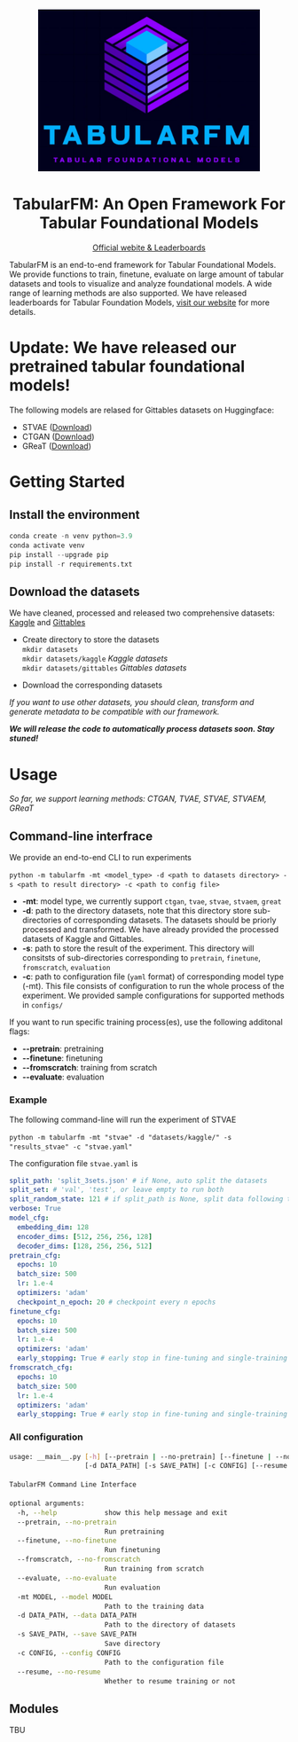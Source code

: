 

<div align="center">
<br/>
<p align="center">
    <img src="logo.jpeg" width=400>
</p>

<h1> TabularFM: An Open Framework For Tabular Foundational Models </h1>

<span><a href="https://tabularfm.github.io" target="_blank">Official webite & Leaderboards</a></span>
</div>

TabularFM is an end-to-end framework for Tabular Foundational Models. We provide functions to train, finetune, evaluate on large amount of tabular datasets and tools to visualize and analyze foundational models. A wide range of learning methods are also supported. We have released leaderboards for Tabular Foundation Models, [visit our website](https://tabularfm.github.io) for more details. 

# Update: We have released our pretrained tabular foundational models!
The following models are relased for Gittables datasets on Huggingface:
* STVAE ([Download](https://huggingface.co/lamthuy/stvae_gittables))
* CTGAN ([Download](https://huggingface.co/lamthuy/ctgan_gittables))
* GReaT ([Download](https://huggingface.co/lamthuy/great_gittables))


# Getting Started

## Install the environment

```python
conda create -n venv python=3.9
conda activate venv
pip install --upgrade pip
pip install -r requirements.txt
```

## Download the datasets
We have cleaned, processed and released two comprehensive datasets: [Kaggle](https://drive.google.com/drive/folders/1HnRTMBbX9kTUiDZ4pjNSWaM5SJLUSULx?usp=drive_link) and [Gittables](https://drive.google.com/file/d/10jBLjilKI5MJ_qXyDKxJFfN9ez9y9ydv/view?usp=drive_link)

* Create directory to store the datasets  
`mkdir datasets`  
`mkdir datasets/kaggle`  *Kaggle datasets*  
`mkdir datasets/gittables` *Gittables datasets*

* Download the corresponding datasets  

*If you want to use other datasets, you should clean, transform and generate metadata to be compatible with our framework.*

***We will release the code to automatically process datasets soon. Stay stuned!***

# Usage

*So far, we support learning methods: CTGAN, TVAE, STVAE, STVAEM, GReaT*

## Command-line interfrace
We provide an end-to-end CLI to run experiments  

`python -m tabularfm -mt <model_type> -d <path to datasets directory> -s <path to result directory> -c <path to config file>`  

* **-mt**: model type, we currently support `ctgan`, `tvae`, `stvae`, `stvaem`, `great`
* **-d**: path to the directory datasets, note that this directory store sub-directories of corresponding datasets. The datasets should be priorly processed and transformed. We have already provided the processed datasets of Kaggle and Gittables.
* **-s**: path to store the result of the experiment. This directory will consitsts of sub-directories corresponding to `pretrain`, `finetune`, `fromscratch`, `evaluation`
* **-c**: path to configuration file (`yaml` format) of corresponding model type (-mt). This file consists of configuration to run the whole process of the experiment. We provided sample configurations for supported methods in `configs/`

If you want to run specific training process(es), use the following additonal flags:
* **--pretrain**: pretraining
* **--finetune**: finetuning
* **--fromscratch**: training from scratch
* **--evaluate**: evaluation

### Example

The following command-line will run the experiment of STVAE  

`python -m tabularfm -mt "stvae" -d "datasets/kaggle/" -s "results_stvae" -c "stvae.yaml"`

The configuration file `stvae.yaml` is

```yaml
split_path: 'split_3sets.json' # if None, auto split the datasets
split_set: # 'val', 'test', or leave empty to run both
split_random_state: 121 # if split_path is None, split data following this random state
verbose: True
model_cfg:
  embedding_dim: 128
  encoder_dims: [512, 256, 256, 128]
  decoder_dims: [128, 256, 256, 512]
pretrain_cfg:
  epochs: 10
  batch_size: 500
  lr: 1.e-4
  optimizers: 'adam'
  checkpoint_n_epoch: 20 # checkpoint every n epochs
finetune_cfg:
  epochs: 10
  batch_size: 500
  lr: 1.e-4
  optimizers: 'adam'
  early_stopping: True # early stop in fine-tuning and single-training
fromscratch_cfg:
  epochs: 10
  batch_size: 500
  lr: 1.e-4
  optimizers: 'adam'
  early_stopping: True # early stop in fine-tuning and single-training
```

### All configuration

```bash
usage: __main__.py [-h] [--pretrain | --no-pretrain] [--finetune | --no-finetune] [--fromscratch | --no-fromscratch] [--evaluate | --no-evaluate] [-mt MODEL]
                   [-d DATA_PATH] [-s SAVE_PATH] [-c CONFIG] [--resume | --no-resume]

TabularFM Command Line Interface

optional arguments:
  -h, --help            show this help message and exit
  --pretrain, --no-pretrain
                        Run pretraining
  --finetune, --no-finetune
                        Run finetuning
  --fromscratch, --no-fromscratch
                        Run training from scratch
  --evaluate, --no-evaluate
                        Run evaluation
  -mt MODEL, --model MODEL
                        Path to the training data
  -d DATA_PATH, --data DATA_PATH
                        Path to the directory of datasets
  -s SAVE_PATH, --save SAVE_PATH
                        Save directory
  -c CONFIG, --config CONFIG
                        Path to the configuration file
  --resume, --no-resume
                        Whether to resume training or not
```

## Modules
TBU

